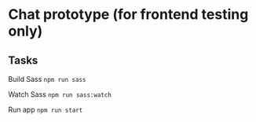 # Chat prototype (for frontend testing only)

## Tasks

Build Sass
`npm run sass`

Watch Sass
`npm run sass:watch`

Run app
`npm run start`
